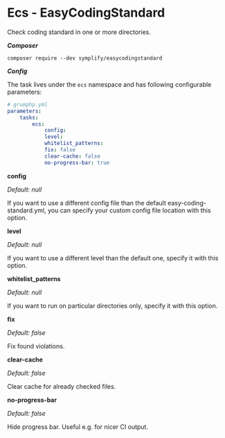 #  Ecs - EasyCodingStandard

Check coding standard in one or more directories.

***Composer***

```
composer require --dev symplify/easycodingstandard
```

***Config***

The task lives under the `ecs` namespace and has following configurable parameters:

```yaml
# grumphp.yml
parameters:
    tasks:
        ecs:
            config:
            level:
            whitelist_patterns:
            fix: false
            clear-cache: false
            no-progress-bar: true

```

**config**

*Default: null*

If you want to use a different config file than the default easy-coding-standard.yml, you can specify your custom config file location with this option.


**level**

*Default: null*

If you want to use a different level than the default one, specify it with this option.


**whitelist_patterns**

*Default: null*

If you want to run on particular directories only, specify it with this option.


**fix**

*Default: false*

Fix found violations.


**clear-cache**

*Default: false*

Clear cache for already checked files.


**no-progress-bar**

*Default: false*

Hide progress bar. Useful e.g. for nicer CI output.

